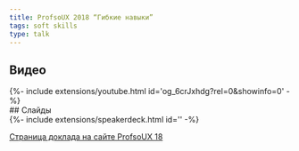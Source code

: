 ```yaml
---
title: ProfsoUX 2018 “Гибкие навыки”
tags: soft skills
type: talk
---
```

## Видео
<div>{%- include extensions/youtube.html id='og_6crJxhdg?rel=0&showinfo=0' -%}</div>
## Слайды
<div>{%- include extensions/speakerdeck.html id='' -%}</div>

[Страница доклада на сайте ProfsoUX 18](https://2018.profsoux.ru/papers/soft-skills)
<!--more-->
